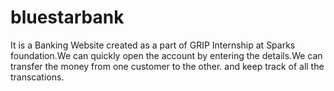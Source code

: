 # bluestarbank

It is a Banking Website created as a part of GRIP Internship at Sparks foundation.We can quickly open the account by entering the details.We can transfer the money from one customer to the other. and keep track of all the transcations.
